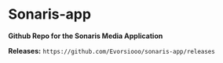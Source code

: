 # Sonaris-app

**Github Repo for the Sonaris Media Application**

**Releases:**
    `https://github.com/Evorsiooo/sonaris-app/releases`
